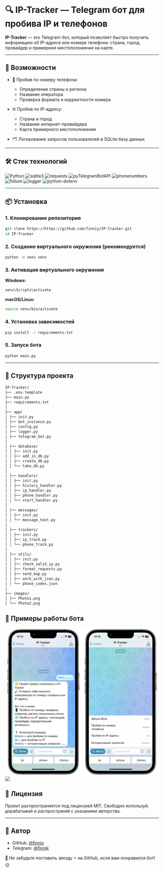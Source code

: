 # 🔍 IP-Tracker — Telegram бот для пробива IP и телефонов

**IP-Tracker** — это Telegram-бот, который позволяет быстро получить информацию об IP-адресе или номере телефона:
страна, город, провайдер и примерное местоположение на карте.

---

## 🚀 Возможности

- 📱 Пробив по номеру телефона:
    - Определение страны и региона
    - Название оператора
    - Проверка формата и корректности номера

- 🌐 Пробив по IP-адресу:
    - Страна и город
    - Название интернет-провайдера
    - Карта примерного местоположения

- 🗂️ Логирование запросов пользователей в SQLite базу данных

---

## 🛠️ Стек технологий

![Python](https://img.shields.io/badge/-Python-05122A?style=flat&logo=python)
![sqlite3](https://img.shields.io/badge/-sqlite3-05122A?style=flat&logo=sqlite)
![requests](https://img.shields.io/badge/%F0%9F%8C%90-requests-05122A?style=flat&logo=requests)
![pyTelegramBotAPI](https://img.shields.io/badge/pyTelegramBotAPI-05122A?style=flat&logo=telegram)
![phonenumbers](https://img.shields.io/badge/%F0%9F%93%9E-phonenumbers-05122A?style=flat)
![folium](https://img.shields.io/badge/%F0%9F%97%BA-folium-05122A?style=flat)
![logger](https://img.shields.io/badge/%E2%9A%A0-logger-05122A?style=flat&logo=logging)
![python-dotenv](https://img.shields.io/badge/%F0%9F%8C%BF-python--dotenv-05122A?style=flat)

---

## 📦 Установка

### 1. Клонирование репозитория

```bash
git clone https://https://github.com/finniy/IP-Tracker.git
cd IP-Tracker
```

### 2. Создание виртуального окружения (рекомендуется)

```bash
python -m venv venv
```

### 3. Активация виртуального окружения

**Windows:**

```bash
venv\Scripts\activate
```

**macOS/Linux:**

```bash
source venv/bin/activate
```

### 4. Установка зависимостей

```bash
pip install -r requirements.txt
```

### 5. Запуск бота

```bash
python main.py
```

---

## 🧠 Структура проекта

```
IP-Tracker/
├── .env.template
├── main.py
├── requirements.txt
│
├── app/
│ ├── init.py
│ ├── bot_instance.py
│ ├── config.py
│ ├── logger.py
│ ├── telegram_bot.py
│
│ ├── database/
│ │ ├── init.py
│ │ ├── add_in_db.py
│ │ ├── create_db.py
│ │ └── take_db.py
│
│ ├── handlers/
│ │ ├── init.py
│ │ ├── history_handler.py
│ │ ├── ip_handler.py
│ │ ├── phone_handler.py
│ │ └── start_handler.py
│
│ ├── messages/
│ │ ├── init.py
│ │ └── message_text.py
│
│ ├── trackers/
│ │ ├── init.py
│ │ ├── ip_track.py
│ │ └── phone_track.py
│
│ ├── utils/
│ │ ├── init.py
│ │ ├── check_valid_ip.py
│ │ ├── format_requests.py
│ │ ├── send_map.py
│ │ ├── work_with_json.py
│ │ └── phone_codes.json
│
├── images/
│ ├── Photo1.png
│ └── Photo2.png

```

## 📸 Примеры работы бота

<img src="images/Photo1.png" width="600" style="display: block; margin: auto;">

<img src="images/Photo2.png" width="600" style="display: block; margin: auto;">

## 📄 Лицензия

Проект распространяется под лицензией MIT. Свободно используй, дорабатывай и распространяй с указанием авторства.

---

## 👤 Автор

- GitHub: [@finniy](https://github.com/finniy)
- Telegram: [@fjnnjk](https://t.me/fjnnjk)

💌 Не забудьте поставить звезду ⭐ на GitHub, если вам понравился бот! 😉